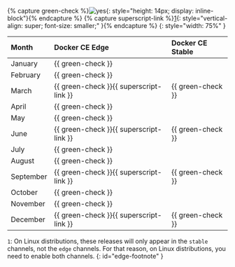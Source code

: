 {% capture green-check %}![yes](/engine/installation/images/green-check.svg){: style="height: 14px; display: inline-block"}{% endcapture %}
{% capture superscript-link %}[1](#edge-footnote){: style="vertical-align: super; font-size: smaller;" }{% endcapture %}
{: style="width: 75%" }

| Month     | Docker CE Edge                          | Docker CE Stable  | 
|:----------|:----------------------------------------|:------------------|
| January   | {{ green-check }}                       |                   |
| February  | {{ green-check }}                       |                   |
| March     | {{ green-check }}{{ superscript-link }} | {{ green-check }} |
| April     | {{ green-check }}                       |                   |
| May       | {{ green-check }}                       |                   |
| June      | {{ green-check }}{{ superscript-link }} | {{ green-check }} |
| July      | {{ green-check }}                       |                   |
| August    | {{ green-check }}                       |                   |
| September | {{ green-check }}{{ superscript-link }} | {{ green-check }} |
| October   | {{ green-check }}                       |                   |
| November  | {{ green-check }}                       |                   |
| December  | {{ green-check }}{{ superscript-link }} | {{ green-check }} |

`1`: On Linux distributions, these releases will only appear in the `stable`
     channels, not the `edge` channels. For that reason, on Linux distributions,
     you need to enable both channels.
{: id="edge-footnote" }
